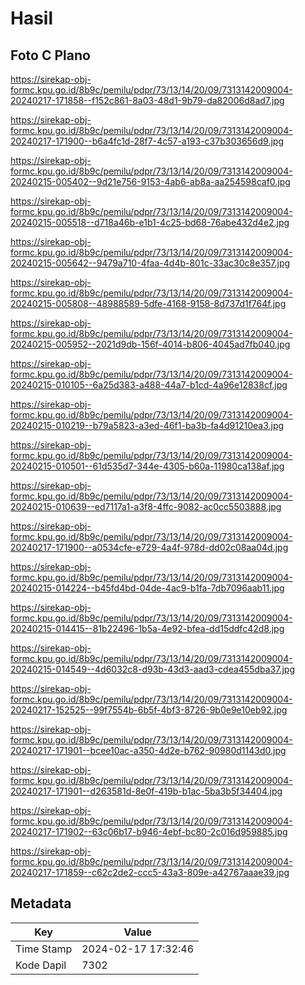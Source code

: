 # Hasil

## Foto C Plano

https://sirekap-obj-formc.kpu.go.id/8b9c/pemilu/pdpr/73/13/14/20/09/7313142009004-20240217-171858--f152c861-8a03-48d1-9b79-da82006d8ad7.jpg

https://sirekap-obj-formc.kpu.go.id/8b9c/pemilu/pdpr/73/13/14/20/09/7313142009004-20240217-171900--b6a4fc1d-28f7-4c57-a193-c37b303656d9.jpg

https://sirekap-obj-formc.kpu.go.id/8b9c/pemilu/pdpr/73/13/14/20/09/7313142009004-20240215-005402--9d21e756-9153-4ab6-ab8a-aa254598caf0.jpg

https://sirekap-obj-formc.kpu.go.id/8b9c/pemilu/pdpr/73/13/14/20/09/7313142009004-20240215-005518--d718a46b-e1b1-4c25-bd68-76abe432d4e2.jpg

https://sirekap-obj-formc.kpu.go.id/8b9c/pemilu/pdpr/73/13/14/20/09/7313142009004-20240215-005642--9479a710-4faa-4d4b-801c-33ac30c8e357.jpg

https://sirekap-obj-formc.kpu.go.id/8b9c/pemilu/pdpr/73/13/14/20/09/7313142009004-20240215-005808--48988589-5dfe-4168-9158-8d737d1f764f.jpg

https://sirekap-obj-formc.kpu.go.id/8b9c/pemilu/pdpr/73/13/14/20/09/7313142009004-20240215-005952--2021d9db-156f-4014-b806-4045ad7fb040.jpg

https://sirekap-obj-formc.kpu.go.id/8b9c/pemilu/pdpr/73/13/14/20/09/7313142009004-20240215-010105--6a25d383-a488-44a7-b1cd-4a96e12838cf.jpg

https://sirekap-obj-formc.kpu.go.id/8b9c/pemilu/pdpr/73/13/14/20/09/7313142009004-20240215-010219--b79a5823-a3ed-46f1-ba3b-fa4d91210ea3.jpg

https://sirekap-obj-formc.kpu.go.id/8b9c/pemilu/pdpr/73/13/14/20/09/7313142009004-20240215-010501--61d535d7-344e-4305-b60a-11980ca138af.jpg

https://sirekap-obj-formc.kpu.go.id/8b9c/pemilu/pdpr/73/13/14/20/09/7313142009004-20240215-010639--ed7117a1-a3f8-4ffc-9082-ac0cc5503888.jpg

https://sirekap-obj-formc.kpu.go.id/8b9c/pemilu/pdpr/73/13/14/20/09/7313142009004-20240217-171900--a0534cfe-e729-4a4f-978d-dd02c08aa04d.jpg

https://sirekap-obj-formc.kpu.go.id/8b9c/pemilu/pdpr/73/13/14/20/09/7313142009004-20240215-014224--b45fd4bd-04de-4ac9-b1fa-7db7096aab11.jpg

https://sirekap-obj-formc.kpu.go.id/8b9c/pemilu/pdpr/73/13/14/20/09/7313142009004-20240215-014415--81b22496-1b5a-4e92-bfea-dd15ddfc42d8.jpg

https://sirekap-obj-formc.kpu.go.id/8b9c/pemilu/pdpr/73/13/14/20/09/7313142009004-20240215-014549--4d6032c8-d93b-43d3-aad3-cdea455dba37.jpg

https://sirekap-obj-formc.kpu.go.id/8b9c/pemilu/pdpr/73/13/14/20/09/7313142009004-20240217-152525--99f7554b-6b5f-4bf3-8726-9b0e9e10eb92.jpg

https://sirekap-obj-formc.kpu.go.id/8b9c/pemilu/pdpr/73/13/14/20/09/7313142009004-20240217-171901--bcee10ac-a350-4d2e-b762-90980d1143d0.jpg

https://sirekap-obj-formc.kpu.go.id/8b9c/pemilu/pdpr/73/13/14/20/09/7313142009004-20240217-171901--d263581d-8e0f-419b-b1ac-5ba3b5f34404.jpg

https://sirekap-obj-formc.kpu.go.id/8b9c/pemilu/pdpr/73/13/14/20/09/7313142009004-20240217-171902--63c06b17-b946-4ebf-bc80-2c016d959885.jpg

https://sirekap-obj-formc.kpu.go.id/8b9c/pemilu/pdpr/73/13/14/20/09/7313142009004-20240217-171859--c62c2de2-ccc5-43a3-809e-a42767aaae39.jpg


## Metadata

| Key        | Value               |
| ---------- | ------------------- |
| Time Stamp | 2024-02-17 17:32:46 |
| Kode Dapil | 7302                |



